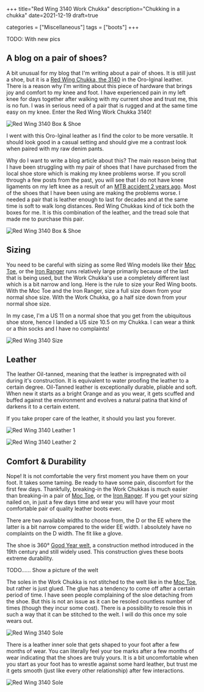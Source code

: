 +++
title="Red Wing 3140 Work Chukka"
description="Chukking in a chukka"
date=2021-12-19
draft=true

categories = ["Miscellaneous"]
tags = ["boots"]
+++

TODO: With new pics
## A blog on a pair of shoes?
A bit unusual for my blog that I'm writing about a pair of shoes. It is still just a shoe, but it is a 
[Red Wing Chukka, the 3140](https://www.redwingshoes.com/heritage/mens/Work-Chukka-03140.html?cgid=mens-heritage) in the Oro-Iginal
leather. There is a reason why I'm writing about this piece of hardware that brings joy and comfort to my knee and foot. I have
experienced pain in my left knee for days together after walking with my current shoe and trust me, this is no fun. I was
in serious need of a pair that is rugged and at the same time easy on my knee. Enter the Red Wing Work Chukka 3140!

![Red Wing 3140 Box & Shoe](/images/misc/3140_1.jpg)

I went with this Oro-Iginal leather as I find the color to be more versatile. It should look good in a casual setting and should
give me a contrast look when paired with my raw denim pants.

Why do I want to write a blog article about this? The main reason being that I have been struggling with my pair of shoes that
I have purchased from the local shoe store which is making my knee problems worse. If you scroll through a few posts from the past, 
you will see that I do not have knee ligaments on my left knee as a result of an [MTB accident 2 years ago](../acl-knee-injury-1).
Most of the shoes that I have been using are making the problems worse. I needed a pair that is leather enough to last for decades
and at the same time is soft to walk long distances. Red Wing Chukkas kind of tick both the boxes for me. It is this combination
of the leather, and the tread sole that made me to purchase this pair.

![Red Wing 3140 Box & Shoe](/images/misc/3140_1.jpg)

## Sizing
You need to be careful with sizing as some Red Wing models like their [Moc Toe](https://www.redwingshoes.com/heritage/mens/Classic-Moc-08138.html?cgid=mens-heritage), 
or the [Iron Ranger](https://www.redwingshoes.com/heritage/mens/Iron-Ranger-08083.html?cgid=mens-heritage) runs relatively large
primarily because of the last that is being used, but the Work Chukka's use a completely different last which is a bit narrow and long. Here
is the rule to size your Red Wing boots. With the Moc Toe and the Iron Ranger, size a full size down from your normal shoe size. 
With the Work Chukka, go a half size down from your normal shoe size. 

In my case, I'm a US 11 on a normal shoe that you get from the ubiquitous shoe store, hence I landed a US size 10.5 on my Chukka. I can
wear a think or a thin socks and I have no complaints!

![Red Wing 3140 Size](/images/misc/3140_2_Size.jpg)

## Leather
The leather Oil-tanned, meaning that the leather is impregnated with oil during it's construction. It is equivalent to water proofing the leather
to a certain degree. Oil-Tanned leather is exceptionally durable, pliable and soft. When new it starts as a bright Orange and as
you wear, it gets scuffed and buffed against the environment and evolves a natural patina that kind of darkens it to a
certain extent. 

If you take proper care of the leather, it should you last you forever.

![Red Wing 3140 Leather 1](/images/misc/3140_4.jpg)

![Red Wing 3140 Leather 2](/images/misc/3140_5.jpg)

## Comfort & Durability
Nope! It is not comfortable the very first moment you have them on your foot. It takes some taming. Be ready to have some pain, discomfort
for the first few days. Thankfully, breaking-in the Work Chukkas is much easier than breaking-in a pair of [Moc Toe](https://www.redwingshoes.com/heritage/mens/Classic-Moc-08138.html?cgid=mens-heritage),
or the [Iron Ranger](https://www.redwingshoes.com/heritage/mens/Iron-Ranger-08083.html?cgid=mens-heritage). If you get your sizing
nailed on, in just a few days time and wear you will have your most comfortable pair of quality leather boots ever.

There are two available widths to choose from, the D or the EE where the latter is a bit narrow compared to the wider EE width. I
absolutely have no complaints on the D width. The fit like a glove.

The shoe is 360° [Good Year welt](https://en.wikipedia.org/wiki/Goodyear_welt), a construction method introduced in the 19th century and
still widely used. This construction gives these boots extreme durability. 

TODO...... Show a picture of the welt

The soles in the Work Chukka is not stitched to the welt like in the [Moc Toe](https://www.redwingshoes.com/heritage/mens/Classic-Moc-08138.html?cgid=mens-heritage), 
but rather is just glued. The glue has a tendency to come off after a certain period of time. I have seen people complaining
of the sloe detaching from the shoe. But this is not an issue as it can be resoled countless number of times (though they incur some cost).
There is a possibility to resole this in such a way that it can be stitched to the welt. I will do this once my sole wears out.

![Red Wing 3140 Sole](/images/misc/3140_3_Sole.jpg)

There is a leather inner sole that gets shaped to your foot after a few months of wear. You can literally feel your toe marks
after a few months of wear indicating that the shoes are truly yours. It is a bit uncomfortable when you start as your foot has
to wrestle against some hard leather, but trust me it gets smooth (just like every other relationship) after few interactions.

![Red Wing 3140 Sole](/images/misc/3140_6.jpg)

